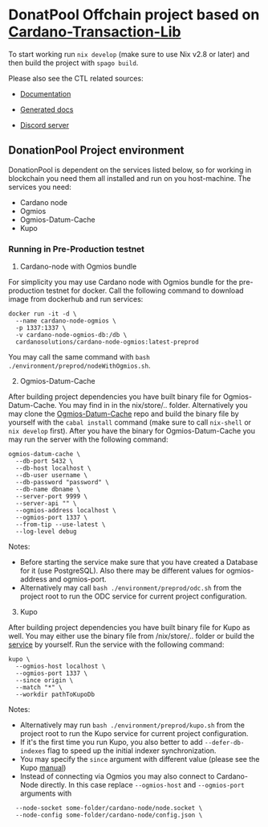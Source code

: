 # DonatPool Offchain project based on [Cardano-Transaction-Lib](https://github.com/Plutonomicon/cardano-transaction-lib/tree/develop/doc)

To start working run `nix develop` (make sure to use Nix v2.8 or later) and then build the project with `spago build`.

Please also see the CTL related sources:

- [Documentation](https://github.com/Plutonomicon/cardano-transaction-lib/tree/develop/doc)

- [Generated docs](https://plutonomicon.github.io/cardano-transaction-lib/)

- [Discord server](https://discord.gg/JhbexnV9Pc)


## DonationPool Project environment 

DonationPool is dependent on the services listed below, so for working in blockchain you need them all installed and run on you host-machine. The services you need:

- Cardano node
- Ogmios
- Ogmios-Datum-Cache
- Kupo 

### Running in Pre-Production testnet 

1. Cardano-node with Ogmios bundle

For simplicity you may use Cardano node with Ogmios bundle for the pre-production testnet for docker. Call the following command to download image from dockerhub and run services:
```
docker run -it -d \
  --name cardano-node-ogmios \
  -p 1337:1337 \
  -v cardano-node-ogmios-db:/db \
  cardanosolutions/cardano-node-ogmios:latest-preprod
  ```
You may call the same command with `bash ./environment/preprod/nodeWithOgmios.sh`.

2. Ogmios-Datum-Cache

After building project dependencies you have built binary file for Ogmios-Datum-Cache. You may find in in the nix/store/.. folder. Alternatively you may clone the [Ogmios-Datum-Cache](https://github.com/mlabs-haskell/ogmios-datum-cache) repo and build the binary file by yourself with the `cabal install` command (make sure to call `nix-shell` or `nix develop` first). After you have the binary for Ogmios-Datum-Cache you may run the server with the following command:

```
ogmios-datum-cache \
  --db-port 5432 \
  --db-host localhost \
  --db-user username \
  --db-password "password" \
  --db-name dbname \
  --server-port 9999 \
  --server-api "" \
  --ogmios-address localhost \
  --ogmios-port 1337 \
  --from-tip --use-latest \
  --log-level debug
```

Notes: 
- Before starting the service make sure that you have created a Database for it (use PostgreSQL). Also there may be different values for ogmios-address and ogmios-port.
- Alternatively may call `bash ./environment/preprod/odc.sh` from the project root to run the ODC service for current project configuration.

3. Kupo

After building project dependencies you have built binary file for Kupo as well. You may either use the binary file from /nix/store/.. folder or build the [service](https://github.com/CardanoSolutions/kupo) by yourself.
Run the service with the following command:
```
kupo \
  --ogmios-host localhost \
  --ogmios-port 1337 \
  --since origin \
  --match "*" \
  --workdir pathToKupoDb
```

Notes: 
- Alternatively may run `bash ./environment/preprod/kupo.sh` from the project root to run the Kupo service for current project configuration.
- If it's the first time you run Kupo, you also better to add `--defer-db-indexes` flag to speed up the initial indexer synchronization.
- You may specify the `since` argument with different value (please see the Kupo [manual](https://cardanosolutions.github.io/kupo/)) 
- Instead of connecting via Ogmios you may also connect to Cardano-Node directly. In this case replace `--ogmios-host` and `--ogmios-port` arguments with

```
  --node-socket some-folder/cardano-node/node.socket \
  --node-config some-folder/cardano-node/config.json \
```
